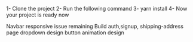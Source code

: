 1- Clone the project
2- Run the following command
3- yarn install
4- Now your project is ready now

Navbar responsive issue remaining
Build auth,signup, shipping-address page
dropdown design
button animation design



